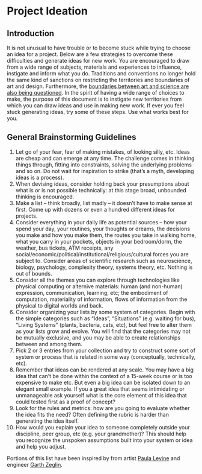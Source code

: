 # Project Ideation

## Introduction
It is not unusual to have trouble or to become stuck while trying to choose an idea for a project. Below are a few strategies to overcome these difficulties and generate ideas for new work. You are encouraged to draw from a wide range of subjects, materials and experiences to influence, instigate and inform what you do. Traditions and conventions no longer hold the same kind of sanctions on restricting the territories and boundaries of art and design. Furthermore, the [boundaries between art and science are also being questioned](https://www.leonardo.info/mission). In the spirit of having a wide range of choices to make, the purpose of this document is to instigate new territories from which you can draw ideas and use in making new work. If ever you feel stuck generating ideas, try some of these steps. Use what works best for you.

## General Brainstorming Guidelines
1. Let go of your fear, fear of making mistakes, of looking silly, etc. Ideas are cheap and can emerge at any time. The challenge comes in thinking things through, fitting into constraints, solving the underlying problems and so on. Do not wait for inspiration to strike (that’s a myth, developing ideas is a process).
2. When devising ideas, consider holding back your presumptions about what is or is not possible technically: at this stage broad, unbounded thinking is encouraged.
3. Make a list – think broadly, list madly – it doesn’t have to make sense at first. Come up with dozens or even a hundred different ideas for projects.
4. Consider everything in your daily life as potential sources – how your spend your day, your routines, your thoughts or dreams, the decisions you make and how you make them, the routes you take in walking home, what you carry in your pockets, objects in your bedroom/dorm, the weather, bus tickets, ATM receipts, any social/economic/political/institutional/religious/cultural forces you are subject to. Consider areas of scientific research such as neuroscience, biology, psychology, complexity theory, systems theory, etc. Nothing is out of bounds.
5. Consider all the themes you can explore through technologies like physical computing or alternive materials: human (and non-human) expression, communication, learning, etc; the embodiment of computation, materiality of information, flows of information from the physical to digital worlds and back.
6. Consider organizing your lists by some system of categories. Begin with the simple categories such as “Ideas”, “Situations” (e.g. waiting for bus), “Living Systems” (plants, bacteria, cats, etc), but feel free to alter them as your lists grow and evolve. You will find that the categories may not be mutually exclusive, and you may be able to create relationships between and among them.
7. Pick 2 or 3 entries from your collection and try to construct some sort of system or process that is related in some way (conceptually, technically, etc).
8. Remember that ideas can be rendered at any scale. You may have a big idea that can’t be done within the context of a 15-week course or is too expensive to make etc. But even a big idea can be isolated down to an elegant small example. If you a great idea that seems intimidating or unmanageable ask yourself what is the core element of this idea that could tested first as a proof of concept?
9. Look for the rules and metrics: how are you going to evaluate whether the idea fits the need? Often defining the rubric is harder than generating the idea itself.
10. How would you explain your idea to someone completely outside your discipline, peer group, etc (e.g. your grandmother)? This should help you recognize the unspoken assumptions built into your system or idea and help you adjust.

Portions of this list have been inspired by from artist [Paula Levine](http://paulalevine.net/) and engineer [Garth Zeglin](https://www.cs.cmu.edu/~garthz/).